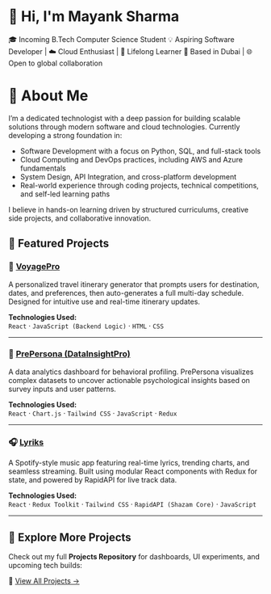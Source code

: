 # 👋 Hi, I'm Mayank Sharma
🎓 Incoming B.Tech Computer Science Student
💡 Aspiring Software Developer | ☁️ Cloud Enthusiast | 🧠 Lifelong Learner
📍 Based in Dubai | 🌐 Open to global collaboration


# 🧠 About Me
I’m a dedicated technologist with a deep passion for building scalable solutions through modern software and cloud technologies. Currently developing a strong foundation in:
- Software Development with a focus on Python, SQL, and full-stack tools
- Cloud Computing and DevOps practices, including AWS and Azure fundamentals
- System Design, API Integration, and cross-platform development
- Real-world experience through coding projects, technical competitions, and self-led learning paths
  
I believe in hands-on learning driven by structured curriculums, creative side projects, and collaborative innovation.


## 🚀 Featured Projects

### 🎒 [VoyagePro](https://github.com/mxyxnk518/Projects/tree/main/voyagerpro-main/voyagerpro-main)
A personalized travel itinerary generator that prompts users for destination, dates, and preferences, then auto-generates a full multi-day schedule. Designed for intuitive use and real-time itinerary updates.

**Technologies Used:**  
`React` · `JavaScript (Backend Logic)` · `HTML` · `CSS`

---

### 🧠 [PrePersona (DataInsightPro)](https://github.com/mxyxnk518/Projects/tree/main/DataInsightPro)
A data analytics dashboard for behavioral profiling. PrePersona visualizes complex datasets to uncover actionable psychological insights based on survey inputs and user patterns.

**Technologies Used:**  
`React` · `Chart.js` · `Tailwind CSS` · `JavaScript` · `Redux`

---

### 🎧 [Lyriks](https://github.com/mxyxnk518/Projects/tree/main/project_music_player-main)
A Spotify-style music app featuring real-time lyrics, trending charts, and seamless streaming. Built using modular React components with Redux for state, and powered by RapidAPI for live track data.

**Technologies Used:**  
`React` · `Redux Toolkit` · `Tailwind CSS` · `RapidAPI (Shazam Core)` · `JavaScript`

---

## 🧭 Explore More Projects  
Check out my full **Projects Repository** for dashboards, UI experiments, and upcoming tech builds:

🔗 [View All Projects →](https://github.com/mxyxnk518/Projects)





